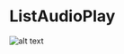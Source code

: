 # ListAudioPlay
![alt text](https://raw.githubusercontent.com/username/projectname/branch/path/to/img.png)
